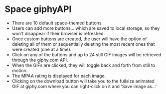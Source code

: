 # Space giphyAPI

* There are 10 default space-themed buttons.
* Users can add more buttons... which are saved to local storage, so they won't disappear if their browser is refreshed.
* Once custom buttons are created, the user will have the option of deleting all of them or sequentially deleting the most recent ones that were created (one at a time).
* Click on any of the buttons and up to 24 still GIF images will be retrieved through the giphy.com API.
* When the GIFs are clicked, they will toggle back and forth from still to motion.
* The MPAA rating is displayed for each image.
* Clicking on the download button will take you to the fullsize animated GIF at giphy.com where you can right-click on it and 'Save image as...'